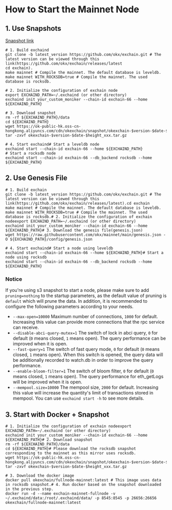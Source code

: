 # How to Start the Mainnet Node
## 1. Use Snapshots
[Snapshot link](https://forum.okt.club/d/154 "Snapshot link")

    # 1. Build exchaind
    git clone -b latest_version https://github.com/okx/exchain.git # The latest version can be viewed through this link(https://github.com/okx/exchain/releases/latest
    cd exchain).
    make mainnet # Compile the mainnet. The default database is leveldb.
    make mainnet WITH_ROCKSDB=true # Compile the mainnet. The used database is rocksdb.
    
    # 2. Initialize the configuration of exchain node
    export EXCHAIND_PATH=~/.exchaind (or other directory)
    exchaind init your_custom_moniker --chain-id exchain-66 --home ${EXCHAIND_PATH}
    
    # 3. Download snapshot
    rm -rf ${EXCHAIND_PATH}/data
    cd ${EXCHAIND_PATH}
    wget https://ok-public-hk.oss-cn-hongkong.aliyuncs.com/cdn/okexchain/snapshot/okexchain-$version-$date-$height_xxx.tar.gz
    tar -zxvf okexchain-$version-$date-$height_xxx.tar.gz
    
    # 4. Start exchaind# Start a leveldb node
    exchaind start --chain-id exchain-66 --home ${EXCHAIND_PATH}
    # Start a rocksdb node
    exchaind start --chain-id exchain-66 --db_backend rocksdb --home ${EXCHAIND_PATH}

## 2. Use Genesis File


    # 1. Build exchain
    git clone -b latest_version https://github.com/okx/exchain.git # The latest version can be viewed through this link(https://github.com/okx/exchain/releases/latest).cd exchain
    make mainnet # Compile the mainnet. The default database is leveldb.
    make mainnet WITH_ROCKSDB=true # Compile the mainnet. The used database is rocksdb.# 2. Initialize the configuration of exchain nodeexport EXCHAIND_PATH=~/.exchaind (or other directory)
    exchaind init your_custom_moniker --chain-id exchain-66 --home ${EXCHAIND_PATH}# 3. Download the genesis file(genesis.json)
    wget https://raw.githubusercontent.com/okx/mainnet/main/genesis.json -O ${EXCHAIND_PATH}/config/genesis.json
    
    # 4. Start exchaind# Start a node using leveldb
    exchaind start --chain-id exchain-66 --home ${EXCHAIND_PATH}# Start a node using rocksdb
    exchaind start --chain-id exchain-66 --db_backend rocksdb --home ${EXCHAIND_PATH}

### Notice
If you're using s3 snapshot to start a node, please make sure to add `pruning=nothing` to the startup parameters, as the default value of pruning is `default` which will prune the data.
In addition, it is recommended to configure the following parameters according to your needs.
- `--max-open=10000` Maximum number of connections, `1000` for default. Increasing this value can provide more connections that the rpc service can receive.
- `--disable-abci-query-mutex=1` The switch of lock in abci query, `0` for default (`0` means closed, `1` means open). The query performance can be improved when it is open.
- `--fast-query=1` The switch of fast query mode, `0` for default (`0` means closed, `1` means open). When this switch is opened, the query data will be additionally recorded to watch.db in order to improve the query performance.
- `--enable-bloom-filter=1` The switch of bloom filter, `0` for default (`0` means closed, `1` means open). The query performance for eth_getLogs will be improved when it is open.
- `--mempool.size=10000` The mempool size, `2000` for default. Increasing this value will increase the quantity's limit of transactions stored in mempool.
You can use `exchaind start -h` to see more details.

## 3. Start with Docker + Snapshot


    # 1. Initialize the configuration of exchain nodeexport EXCHAIND_PATH=~/.exchaind (or other directory)
    exchaind init your_custom_moniker --chain-id exchain-66 --home ${EXCHAIND_PATH}# 2. Download snapshot
    rm -rf ${EXCHAIND_PATH}/data
    cd ${EXCHAIND_PATH}# Please download the rocksdb snapshot corresponding to the mainnet as this mirror uses rocksdb.
    wget https://ok-public-hk.oss-cn-hongkong.aliyuncs.com/cdn/okexchain/snapshot/okexchain-$version-$date-$height_xxx.tar.gz
    tar -zxvf okexchain-$version-$date-$height_xxx.tar.gz
    
    # 3. Download the docker image
    docker pull okexchain/fullnode-mainnet:latest # This image uses data in rocksdb snapshot.# 4. Run docker based on the snapshot downloaded in the previous step.
    docker run -d --name exchain-mainnet-fullnode -v ~/.exchaind/data:/root/.exchaind/data/ -p 8545:8545 -p 26656:26656 okexchain/fullnode-mainnet:latest